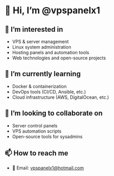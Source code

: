 # 👋 Hi, I’m @vpspanelx1

## 👀 I’m interested in
- VPS & server management  
- Linux system administration  
- Hosting panels and automation tools  
- Web technologies and open-source projects

## 🌱 I’m currently learning
- Docker & containerization  
- DevOps tools (CI/CD, Ansible, etc.)  
- Cloud infrastructure (AWS, DigitalOcean, etc.)

## 💞️ I’m looking to collaborate on
- Server control panels  
- VPS automation scripts  
- Open-source tools for sysadmins

## 📫 How to reach me
- 📧 Email: [vpspanelx1@hotmail.com](mailto:vpspanelx1@hotmail.com)
